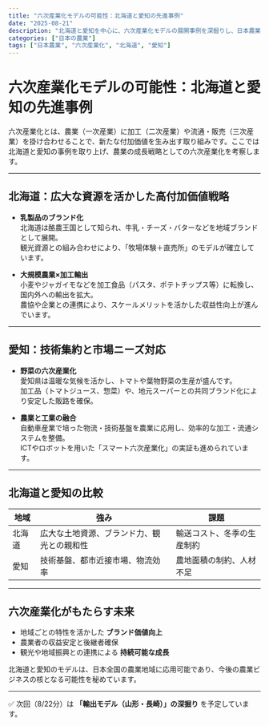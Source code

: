 ```yaml
---
title: "六次産業化モデルの可能性：北海道と愛知の先進事例"
date: "2025-08-21"
description: "北海道と愛知を中心に、六次産業化モデルの展開事例を深掘りし、日本農業の持続可能な未来像を探る。"
categories: ["日本の農業"]
tags: ["日本農業", "六次産業化", "北海道", "愛知"]
---
```


# 六次産業化モデルの可能性：北海道と愛知の先進事例

六次産業化とは、農業（一次産業）に加工（二次産業）や流通・販売（三次産業）を掛け合わせることで、新たな付加価値を生み出す取り組みです。ここでは北海道と愛知の事例を取り上げ、農業の成長戦略としての六次産業化を考察します。

---

## 北海道：広大な資源を活かした高付加価値戦略
- **乳製品のブランド化**  
  北海道は酪農王国として知られ、牛乳・チーズ・バターなどを地域ブランドとして展開。  
  観光資源との組み合わせにより、「牧場体験＋直売所」のモデルが確立しています。

- **大規模農業×加工輸出**  
  小麦やジャガイモなどを加工食品（パスタ、ポテトチップス等）に転換し、国内外への輸出を拡大。  
  農協や企業との連携により、スケールメリットを活かした収益性向上が進んでいます。

---

## 愛知：技術集約と市場ニーズ対応
- **野菜の六次産業化**  
  愛知県は温暖な気候を活かし、トマトや葉物野菜の生産が盛んです。  
  加工品（トマトジュース、惣菜）や、地元スーパーとの共同ブランド化により安定した販路を確保。

- **農業と工業の融合**  
  自動車産業で培った物流・技術基盤を農業に応用し、効率的な加工・流通システムを整備。  
  ICTやロボットを用いた「スマート六次産業化」の実証も進められています。

---

## 北海道と愛知の比較
| 地域 | 強み | 課題 |
|------|------|------|
| 北海道 | 広大な土地資源、ブランド力、観光との親和性 | 輸送コスト、冬季の生産制約 |
| 愛知 | 技術基盤、都市近接市場、物流効率 | 農地面積の制約、人材不足 |

---

## 六次産業化がもたらす未来
- 地域ごとの特性を活かした **ブランド価値向上**  
- 農業者の収益安定と後継者確保  
- 観光や地域振興との連携による **持続可能な成長**  

北海道と愛知のモデルは、日本全国の農業地域に応用可能であり、今後の農業ビジネスの核となる可能性を秘めています。

---

✅ 次回（8/22分）は **「輸出モデル（山形・長崎）」の深掘り** を予定しています。
